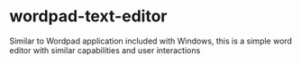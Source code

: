 # wordpad-text-editor
Similar to Wordpad application included with Windows, this is a simple word editor with  similar capabilities and user interactions
